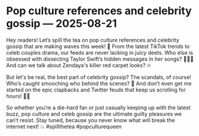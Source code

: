 # Pop culture references and celebrity gossip — 2025-08-21

Hey readers! Let’s spill the tea on pop culture references and celebrity gossip that are making waves this week! 👀 From the latest TikTok trends to celeb couples drama, our feeds are never lacking in juicy deets. Who else is obsessed with dissecting Taylor Swift’s hidden messages in her songs? 🕵🏻‍♀️ And can we talk about Zendaya's killer red carpet looks? 🔥

But let's be real, the best part of celebrity gossip? The scandals, of course! Who’s caught smooching who behind the scenes? 🤭 And don’t even get me started on the epic clapbacks and Twitter feuds that keep us scrolling for hours! 🙌🏼

So whether you’re a die-hard fan or just casually keeping up with the latest buzz, pop culture and celeb gossip are the ultimate guilty pleasures we can’t resist. Stay tuned, because you never know what will break the internet next! 💥 #spillthetea #popculturequeen